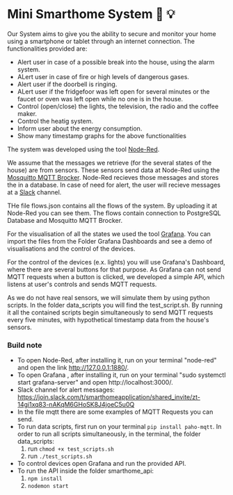 # Mini Smarthome System :iphone: :bulb:

Our System aims to give you the ability to secure and monitor your home using a smartphone or tablet through an internet connection. The functionalities provided are:
* Alert user in case of a possible break into the house, using the alarm system.
* ALert user in case of fire or high levels of dangerous gases.
* Alert user if the doorbell is ringing.
* ALert user if the fridgefoor was left open for several minutes or the faucet or oven was left open while no one is in the house.
* Control (open/close) the lights, the television, the radio and the coffee maker.
* Control the heatig system.
* Inform user about the energy consumption.
* Show many timestamp graphs for the above functionalities

The system was developed using the tool [Node-Red](https://nodered.org/). 

We assume that the messages we retrieve (for the several states of the house) are from sensors. These sensors send data at Node-Red using the [Mosquitto MQTT Brocker](https://mosquitto.org/). Node-Red recieves those messages and stores the in a database. In case of need for alert, the user will recieve messages at a [Slack](https://slack.com/) channel. 

THe file flows.json contains all the flows of the system. By uploading it at Node-Red you can see them. The flows contain connection to PostgreSQL Database and Mosquitto MQTT Brocker.

For the visualisation of all the states we used the tool [Grafana](https://grafana.com/). You can import the files from the Folder Grafana Dashboards and see a demo of visualisations and the control of the devices.

For the control of the devices (e.x. lights) you will use Grafana's Dashboard, where there are several buttons for that purpose. As Grafana can not send MQTT requests when a button is clicked, we developed a simple API, which listens at user's controls and sends MQTT requests.

As we do not have real sensors, we will simulate them by using python scripts. In the folder data_scripts you will find the test_script.sh. By running it all the contained scripts begin simultaneously to send MQTT requests every five minutes, with hypothetical timestamp data from the house's sensors.  

### Build note 
* To open Node-Red, after installing it, run on your terminal "node-red" and open the link http://127.0.0.1:1880/.
* To open Grafana , after installing it, run on your terminal "sudo systemctl start grafana-server" and open http://localhost:3000/.
* Slack channel for alert messages: https://join.slack.com/t/smarthomeapplication/shared_invite/zt-14gi1xq83-nAKqM6GHoSK8J4joeC5u0Q
* In the file mqtt there are some examples of MQTT Requests you can send. 
* To run data scripts, first run on your terminal `pip install paho-mqtt`. In order to run all scripts simultaneously, in the terminal, the folder data_scripts:
  1. run `chmod +x test_scripts.sh`
  2. run `./test_scripts.sh`
 * To control devices open Grafana and run the provided API.
 * To run the API inside the folder smarthome_api: 
    1. `npm install`
    2. `nodemon start`
